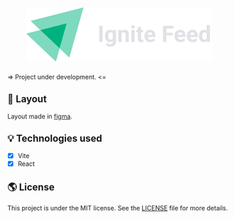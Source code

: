 <h1 align="center">
  <img alt="Ignite Feed" title="Ignite Feed" src="./src/assets/logoname-ignitefeed.svg" />
</h1>

=> Project under development. <=

## 🎨 Layout

Layout made in [figma](<https://www.figma.com/file/Te4Zzg5rHODoj1Sf3u85DE/Ignite-Feed-(Community)?node-id=0%3A1>).

<!-- ## 🎥 Implementation Video

In the GitHub edit, drag the video that it already puts on github itself.

## 👏 Learning and more implementations

Describe what you learned and implemented in the project.
-->

## 💡 Technologies used

- [x] Vite
- [x] React
<!-- - [x] React Query
- [x] Axios

## 🚀 Running the project

### Back-end

Clone the project

```bash
  git clone https://link-para-o-projeto
```

Enter the project directory

```bash
  cd my-project
```

Install with dependencies

```bash
  npm install
```

Start the server

```bash
  npm run start
```

### Front-end Web

Clone the project

```bash
  git clone https://link-para-o-projeto
```

Enter the project directory

```bash
  cd my-project
```

Install with dependencies

```bash
  npm install
```

Start the server

```bash
  npm run start
```

## 📝 Routes

[![Run in Postman](https://run.pstmn.io/button.svg)](https://app.getpostman.com/run-collection/link)
-->

## 🌎 License

This project is under the MIT license. See the [LICENSE](https://choosealicense.com/licenses/mit/) file for more details.

